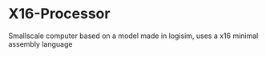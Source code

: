 # X16-Processor
Smallscale computer based on a model made in logisim, uses a x16 minimal assembly language
